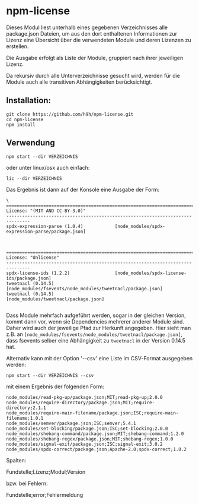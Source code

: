 # npm-license

Dieses Modul liest unterhalb eines gegebenen Verzeichnisses alle package.json Dateien, um aus den dort enthaltenen Informationen zur Lizenz eine Übersicht über die verwendeten Module und deren Lizenzen zu erstellen.

Die Ausgabe erfolgt als Liste der Module, gruppiert nach ihrer jeweiligen Lizenz.

Da rekursiv durch alle Unterverzeichnisse gesucht wird, werden für die Module auch alle transitiven Abhängigkeiten berücksichtigt.

## Installation:

```
git clone https://github.com/h9h/npm-license.git
cd npm-license
npm install
```
## Verwendung

```
npm start --dir VERZEICHNIS
```

oder unter linux/osx auch einfach:
```
lic --dir VERZEICHNIS
```

Das Ergebnis ist dann auf der Konsole eine Ausgabe der Form:

```
\
===============================================================================
License: "(MIT AND CC-BY-3.0)"
-------------------------------------------------------------------------------
spdx-expression-parse (1.0.4)            [node_modules/spdx-expression-parse/package.json]



===============================================================================
License: "Unlicense"
-------------------------------------------------------------------------------
spdx-license-ids (1.2.2)                 [node_modules/spdx-license-ids/package.json]
tweetnacl (0.14.5)                       [node_modules/fsevents/node_modules/tweetnacl/package.json]
tweetnacl (0.14.5)                       [node_modules/tweetnacl/package.json]


```

Dass Module mehrfach aufgeführt werden, sogar in der gleichen Version, kommt dann vor,
wenn sie Dependencies mehrerer anderer Module sind.
Daher wird auch der jeweilige Pfad zur Herkunft angegeben.
Hier sieht man z.B. an ```[node_modules/fsevents/node_modules/tweetnacl/package.json]```, dass fsevents
selber eine Abhängigkeit zu ```tweetnacl``` in der Version 0.14.5 hat.

Alternativ kann mit der Option '--csv' eine Liste im CSV-Format ausgegeben werden:

```
npm start --dir VERZEICHNIS --csv
```

mit einem Ergebnis der folgenden Form:

```
node_modules/read-pkg-up/package.json;MIT;read-pkg-up;2.0.0
node_modules/require-directory/package.json;MIT;require-directory;2.1.1
node_modules/require-main-filename/package.json;ISC;require-main-filename;1.0.1
node_modules/semver/package.json;ISC;semver;5.4.1
node_modules/set-blocking/package.json;ISC;set-blocking;2.0.0
node_modules/shebang-command/package.json;MIT;shebang-command;1.2.0
node_modules/shebang-regex/package.json;MIT;shebang-regex;1.0.0
node_modules/signal-exit/package.json;ISC;signal-exit;3.0.2
node_modules/spdx-correct/package.json;Apache-2.0;spdx-correct;1.0.2
```

Spalten: 

Fundstelle;Lizenz;Modul;Version

bzw. bei Fehlern:

Fundstelle;error;Fehlermeldung
